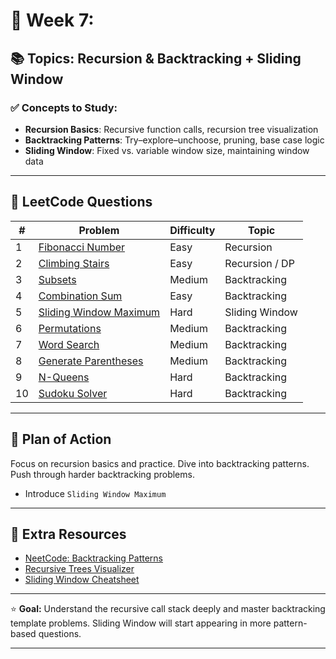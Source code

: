 # 📅 Week 7: 
## 📚 Topics: Recursion & Backtracking + Sliding Window

### ✅ Concepts to Study:
- **Recursion Basics**: Recursive function calls, recursion tree visualization
- **Backtracking Patterns**: Try–explore–unchoose, pruning, base case logic
- **Sliding Window**: Fixed vs. variable window size, maintaining window data

---

## 🧠 LeetCode Questions

| #  | Problem | Difficulty | Topic |
|----|---------|------------|-------|
| 1  | [Fibonacci Number](https://leetcode.com/problems/fibonacci-number/) | Easy | Recursion |
| 2  | [Climbing Stairs](https://leetcode.com/problems/climbing-stairs/) | Easy | Recursion / DP |
| 3  | [Subsets](https://leetcode.com/problems/subsets/) | Medium | Backtracking |
| 4  | [Combination Sum](https://leetcode.com/problems/combination-sum/) | Easy | Backtracking |
| 5  | [Sliding Window Maximum](https://leetcode.com/problems/sliding-window-maximum/) | Hard | Sliding Window |
| 6  | [Permutations](https://leetcode.com/problems/permutations/) | Medium | Backtracking |
| 7  | [Word Search](https://leetcode.com/problems/word-search/) | Medium | Backtracking |
| 8  | [Generate Parentheses](https://leetcode.com/problems/generate-parentheses/) | Medium | Backtracking |
| 9  | [N-Queens](https://leetcode.com/problems/n-queens/) | Hard | Backtracking |
| 10 | [Sudoku Solver](https://leetcode.com/problems/sudoku-solver/) | Hard | Backtracking |

---

## 🔁 Plan of Action 
  Focus on recursion basics and practice.
  Dive into backtracking patterns.  
  Push through harder backtracking problems.  
  + Introduce `Sliding Window Maximum`

---

## 🔗 Extra Resources
- [NeetCode: Backtracking Patterns](https://neetcode.io/practice)
- [Recursive Trees Visualizer](https://recursion.vercel.app/)
- [Sliding Window Cheatsheet](https://leetcode.com/discuss/general-discussion/458695/sliding-window-pattern-for-interview-questions)

---

⭐ **Goal:** Understand the recursive call stack deeply and master backtracking template problems. Sliding Window will start appearing in more pattern-based questions.

---
